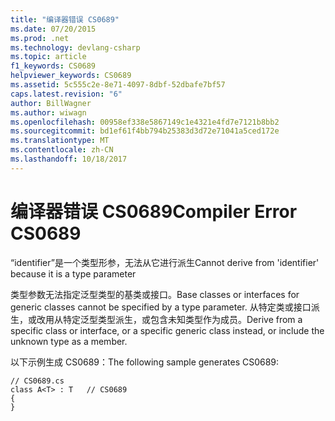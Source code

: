 ```yaml
---
title: "编译器错误 CS0689"
ms.date: 07/20/2015
ms.prod: .net
ms.technology: devlang-csharp
ms.topic: article
f1_keywords: CS0689
helpviewer_keywords: CS0689
ms.assetid: 5c555c2e-8e71-4097-8dbf-52dbafe7bf57
caps.latest.revision: "6"
author: BillWagner
ms.author: wiwagn
ms.openlocfilehash: 00958ef338e5867149c1e4321e4fd7e7121b8bb2
ms.sourcegitcommit: bd1ef61f4bb794b25383d3d72e71041a5ced172e
ms.translationtype: MT
ms.contentlocale: zh-CN
ms.lasthandoff: 10/18/2017
---
```

# <a name="compiler-error-cs0689"></a><span data-ttu-id="7da5f-102">编译器错误 CS0689</span><span class="sxs-lookup"><span data-stu-id="7da5f-102">Compiler Error CS0689</span></span>
<span data-ttu-id="7da5f-103">“identifier”是一个类型形参，无法从它进行派生</span><span class="sxs-lookup"><span data-stu-id="7da5f-103">Cannot derive from 'identifier' because it is a type parameter</span></span>  
  
 <span data-ttu-id="7da5f-104">类型参数无法指定泛型类型的基类或接口。</span><span class="sxs-lookup"><span data-stu-id="7da5f-104">Base classes or interfaces for generic classes cannot be specified by a type parameter.</span></span> <span data-ttu-id="7da5f-105">从特定类或接口派生，或改用从特定泛型类型派生，或包含未知类型作为成员。</span><span class="sxs-lookup"><span data-stu-id="7da5f-105">Derive from a specific class or interface, or a specific generic class instead, or include the unknown type as a member.</span></span>  
  
 <span data-ttu-id="7da5f-106">以下示例生成 CS0689：</span><span class="sxs-lookup"><span data-stu-id="7da5f-106">The following sample generates CS0689:</span></span>  
  
```  
// CS0689.cs  
class A<T> : T   // CS0689  
{  
}  
```
